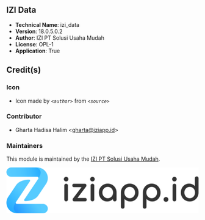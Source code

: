## IZI Data
- **Technical Name**: izi_data
- **Version**: 18.0.5.0.2
- **Author**: IZI PT Solusi Usaha Mudah
- **License**: OPL-1
- **Application**: True

## Credit(s)
### Icon
- Icon made by _`<author>`_ from _`<source>`_

### Contributor
- Gharta Hadisa Halim <[gharta@iziapp.id](mailto:gharta@iziapp.id)>

### Maintainers
This module is maintained by the [IZI PT Solusi Usaha Mudah](https://iziapp.id).

![alt text](static/description/images/izi-logo.png "IZI PT Solusi Usaha Mudah")